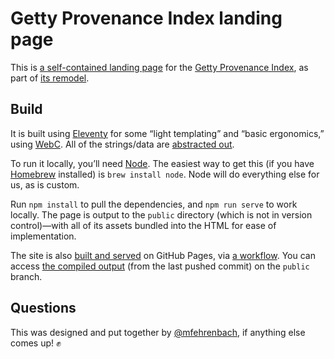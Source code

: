 # Getty Provenance Index landing page

This is [a self-contained landing page](src/index.webc) for the [Getty Provenance Index](https://www.getty.edu/research/tools/provenance/), as part of [its remodel](https://www.getty.edu/research/tools/provenance/provenance_remodel/index.html).

## Build

It is built using [Eleventy](https://www.11ty.dev) for some “light templating” and “basic ergonomics,” using [WebC](https://www.11ty.dev/docs/languages/webc/). All of the strings/data are [abstracted out](src/index.config.js).

To run it locally, you’ll need [Node](https://nodejs.org/en). The easiest way to get this (if you have [Homebrew](https://brew.sh) installed) is `brew install node`. Node will do everything else for us, as is custom.

Run `npm install` to pull the dependencies, and `npm run serve` to work locally. The page is output to the `public` directory (which is not in version control)—with all of its assets bundled into the HTML for ease of implementation.

The site is also [built and served](https://mfehrenbach.github.io/getty-provenance-landing/) on GitHub Pages, via [a workflow](.github/workflows/build-deploy.yml). You can access [the compiled output](../public/index.html) (from the last pushed commit) on the `public` branch.

## Questions

This was designed and put together by [@mfehrenbach](https://github.com/mfehrenbach), if anything else comes up! ✊

<!--
## Leftover TODOs

- Remove CSS comments on build
- “Skip to content” link
- Local update-`public`-branch build script
- Initial object count query on build/deploy
- Automatic “show another example” on a timer/sequence
- Randomize `background-image` positions
- Animate (“Ken Burns”) `background-image`
-->
